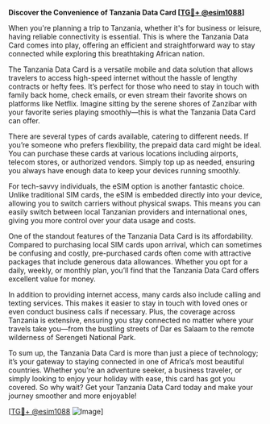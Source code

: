 **Discover the Convenience of Tanzania Data Card [[TG💪+ @esim1088](https://t.me/s/esim1088)]**

When you're planning a trip to Tanzania, whether it's for business or leisure, having reliable connectivity is essential. This is where the Tanzania Data Card comes into play, offering an efficient and straightforward way to stay connected while exploring this breathtaking African nation.

The Tanzania Data Card is a versatile mobile and data solution that allows travelers to access high-speed internet without the hassle of lengthy contracts or hefty fees. It’s perfect for those who need to stay in touch with family back home, check emails, or even stream their favorite shows on platforms like Netflix. Imagine sitting by the serene shores of Zanzibar with your favorite series playing smoothly—this is what the Tanzania Data Card can offer.

There are several types of cards available, catering to different needs. If you’re someone who prefers flexibility, the prepaid data card might be ideal. You can purchase these cards at various locations including airports, telecom stores, or authorized vendors. Simply top up as needed, ensuring you always have enough data to keep your devices running smoothly. 

For tech-savvy individuals, the eSIM option is another fantastic choice. Unlike traditional SIM cards, the eSIM is embedded directly into your device, allowing you to switch carriers without physical swaps. This means you can easily switch between local Tanzanian providers and international ones, giving you more control over your data usage and costs. 

One of the standout features of the Tanzania Data Card is its affordability. Compared to purchasing local SIM cards upon arrival, which can sometimes be confusing and costly, pre-purchased cards often come with attractive packages that include generous data allowances. Whether you opt for a daily, weekly, or monthly plan, you’ll find that the Tanzania Data Card offers excellent value for money.

In addition to providing internet access, many cards also include calling and texting services. This makes it easier to stay in touch with loved ones or even conduct business calls if necessary. Plus, the coverage across Tanzania is extensive, ensuring you stay connected no matter where your travels take you—from the bustling streets of Dar es Salaam to the remote wilderness of Serengeti National Park.

To sum up, the Tanzania Data Card is more than just a piece of technology; it’s your gateway to staying connected in one of Africa’s most beautiful countries. Whether you’re an adventure seeker, a business traveler, or simply looking to enjoy your holiday with ease, this card has got you covered. So why wait? Get your Tanzania Data Card today and make your journey smoother and more enjoyable!

[[TG💪+ @esim1088](https://t.me/s/esim1088) ![Image](https://i.postimg.cc/Y0z9fWf4/image.png)]